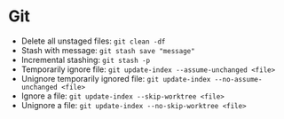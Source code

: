 # Git

* Delete all unstaged files: `git clean -df`
* Stash with message: `git stash save "message"`
* Incremental stashing: `git stash -p`
* Temporarily ignore file: `git update-index --assume-unchanged <file>`
* Unignore temporarily ignored file: `git update-index --no-assume-unchanged <file>`
* Ignore a file: `git update-index --skip-worktree <file>`
* Unignore a file: `git update-index --no-skip-worktree <file>`
